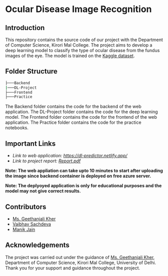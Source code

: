 # Ocular Disease Image Recognition

## Introduction
This repository contains the source code of our project with the Department of Computer Science, Kirori Mal College. The project aims to develop a deep learning model to classify the type of ocular disease from the fundus images of the eye. The model is trained on the [Kaggle dataset](https://www.kaggle.com/datasets/andrewmvd/ocular-disease-recognition-odir5k?resource=download&select=full_df.csv).

## Folder Structure
```bash
├───Backend
|───DL-Project
├───Frontend
├───Practice
```
The Backend folder contains the code for the backend of the web application. The DL-Project folder contains the code for the deep learning model. The Frontend folder contains the code for the frontend of the web application. The Practice folder contains the code for the practice notebooks.

## Important Links

- *Link to web application: https://dl-predictor.netlify.app/*
- *Link to project report: [Report.pdf](https://drive.google.com/file/d/1NOhKDxsE-AOfJoFSmWah6YjCVyXIW-4X/view?usp=sharing)*

**Note: The web appliation can take upto 10 minutes to start after uploading the image since backend container is deployed on free azure server.**

**Note: The deplyoyed application is only for educational purposes and the model may not give correct results.**

## Contributors
- [Ms. Geethanjali Kher](https://github.com/GeethanjaliKher)
- [Vaibhav Sachdeva](https://github.com/sachdevavaibhav)
- [Manik Jain](https://github.com/codingmanik)

## Acknowledgements
The project was carried out under the guidance of [Ms. Geethanjali Kher](https://github.com/GeethanjaliKher), Department of Computer Science, Kirori Mal College, University of Delhi.
Thank you for your support and guidance throughout the project.

